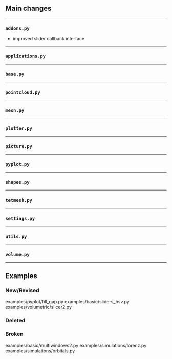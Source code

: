 ## Main changes


---
### `addons.py`
- improved slider callback interface

---
### `applications.py`

---
### `base.py`

---
### `pointcloud.py`

---
### `mesh.py`

---
### `plotter.py`

---
### `picture.py`

---
### `pyplot.py`

---
### `shapes.py`

---
### `tetmesh.py`


---
### `settings.py`

---
### `utils.py`

---
### `volume.py`

-------------------------
## Examples

### New/Revised
examples/pyplot/fill_gap.py
examples/basic/sliders_hsv.py
examples/volumetric/slicer2.py

### Deleted

### Broken
examples/basic/multiwindows2.py
examples/simulations/lorenz.py
examples/simulations/orbitals.py





